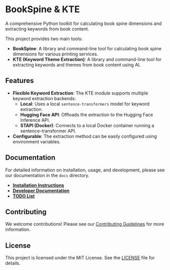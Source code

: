 # BookSpine & KTE

A comprehensive Python toolkit for calculating book spine dimensions and extracting keywords from book content.

This project provides two main tools:

- **BookSpine**: A library and command-line tool for calculating book spine dimensions for various printing services.
- **KTE (Keyword Theme Extraction)**: A library and command-line tool for extracting keywords and themes from book content using AI.

## Features

- **Flexible Keyword Extraction**: The KTE module supports multiple keyword extraction backends:
  - **Local**: Uses a local `sentence-transformers` model for keyword extraction.
  - **Hugging Face API**: Offloads the extraction to the Hugging Face Inference API.
  - **STAPI (Docker)**: Connects to a local Docker container running a sentence-transformer API.
- **Configurable**: The extraction method can be easily configured using environment variables.

## Documentation

For detailed information on installation, usage, and development, please see our documentation in the `docs` directory.

- **[Installation Instructions](docs/INSTALL.md)**
- **[Developer Documentation](docs/developer/)**
- **[TODO List](docs/TODO.md)**

## Contributing

We welcome contributions! Please see our [Contributing Guidelines](docs/developer/CONTRIBUTING.md) for more information.

## License

This project is licensed under the MIT License. See the [LICENSE](LICENSE) file for details.
